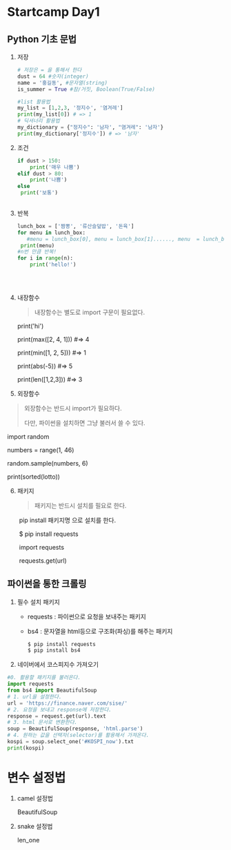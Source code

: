 # Startcamp Day1

## Python 기초 문법

1. 저장

   ```python
   # 저장은 = 을 통해서 한다
   dust = 64 #숫자(integer)
   name = '홍길동', #문자열(string)
   is_summer = True #참/거짓, Boolean(True/False)
   
   ```

   ```Python
   #list 활용법
   my_list = [1,2,3, '정지수', '염겨레']
   print(my_list[0]) # => 1
   # 딕셔너리 활용법
   my_dictionary = {"정지수": '남자', "염겨레": '남자'}
   print(my_dictionary['정지수']) # => '남자'
   ```

   

2. 조건

   ```python
   if dust > 150:
       print('매우 나쁨')
   elif dust > 80:
       print('나쁨')
   else
   	print('보통')
           
   ```

   

   

3. 반복

   ```python
   lunch_box = ['짬뽕', '류산슬덮밥', '돈육']
   for menu in lunch_box:
      #menu = lunch_box[0], menu = lunch_box[1]......, menu  = lunch_box[마지막]
   	print(menu)
   #n번 만큼 반복!
   for i in range(n):
       print('hello!')
       
   
       
   ```

4. 내장함수

   > 내장함수는 별도로 import 구문이 필요없다.

   print('hi')

   print(max([2, 4, 1]))	#=> 4

   print(min([1, 2, 5]))	#=> 1

   print(abs(-5))	#=> 5

   print(len([1,2,3]))	#=> 3

5.  외장함수

   > 외장함수는 반드시 import가 필요하다.
   >
   > 다만, 파이썬을 설치하면 그냥 불러서 쓸 수 있다.

   import random

   numbers = range(1, 46)

   random.sample(numbers, 6)

   print(sorted(lotto))

6. 패키지

   > 패키지는 반드시 설치를 필요로 한다.

   ​	pip install 패키지명 으로 설치를 한다.

   ​	$ pip install requests

   ​	import requests

   ​	requests.get(url)

## 파이썬을 통한 크롤링

1. 필수 설치 패키지

   * requests :  파이썬으로 요청을 보내주는 패키지

   * bs4 : 문자열을 html등으로 구조화(파싱)를 해주는 패키지

     ```bash
     $ pip install requests
     $ pip install bs4
     ```

2.  네이버에서 코스피지수 가져오기

   ``` python
   #0. 활용할 패키지를 불러온다.
   import requests
   from bs4 import BeautifulSoup
   # 1. url을 설정한다.
   url = 'https://finance.naver.com/sise/'
   # 2. 요청을 보내고 response에 저장한다.
   response = request.get(url).text
   # 3. html 문서로 변환한다.
   soup = BeautifulSoup(response, 'html.parse')
   # 4. 원하는 값을 선택자(selector)를 활용해서 가져온다.
   kospi = soup.select_one('#KOSPI_now').txt
   print(kospi)
   
   ```

#  변수 설정법

1. camel 설정법

   BeautifulSoup

2. snake 설정법

   len_one

   














​    